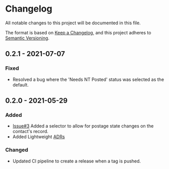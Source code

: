 # Changelog

All notable changes to this project will be documented in this file.

The format is based on [Keep a Changelog](https://keepachangelog.com/en/1.0.0/),
and this project adheres to [Semantic Versioning](https://semver.org/spec/v2.0.0.html).

## 0.2.1 - 2021-07-07

### Fixed
- Resolved a bug where the 'Needs NT Posted' status was selected as the default.

## 0.2.0 - 2021-05-29

### Added
- [Issue#3](https://github.com/crafton/NT-Postman/issues/3) Added a selector to allow for postage state changes on the contact's record.
- Added Lightweight [ADRs](https://adr.github.io/)

### Changed
- Updated CI pipeline to create a release when a tag is pushed.
